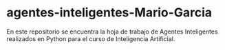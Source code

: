 # agentes-inteligentes-Mario-Garcia
En este repositorio se encuentra la hoja de trabajo de Agentes Inteligentes realizados en Python para el curso de Inteligencia Artificial.
